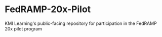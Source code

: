# FedRAMP-20x-Pilot
KMI Learning's public-facing repository for participation in the FedRAMP 20x pilot program
